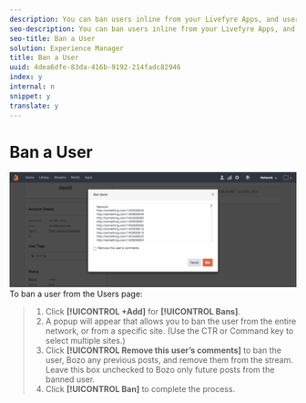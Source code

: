 ```yaml
---
description: You can ban users inline from your Livefyre Apps, and users logged in through Livefyre may be banned from Studio’s Library > App Content page.
seo-description: You can ban users inline from your Livefyre Apps, and users logged in through Livefyre may be banned from Studio’s Library > App Content page.
seo-title: Ban a User
solution: Experience Manager
title: Ban a User
uuid: 4dea6dfe-83da-416b-9192-214fadc82946
index: y
internal: n
snippet: y
translate: y
---
```


# Ban a User

 ![](assets/UsersBan2-1024x409.png) To ban a user from the Users page: 

>1. Click **[!UICONTROL  +Add]** for **[!UICONTROL  Bans]**.
>1. A popup will appear that allows you to ban the user from the entire network, or from a specific site. (Use the CTR or Command key to select multiple sites.)
>1. Click **[!UICONTROL  Remove this user’s comments]** to ban the user, Bozo any previous posts, and remove them from the stream. Leave this box unchecked to Bozo only future posts from the banned user.
>1. Click **[!UICONTROL  Ban]** to complete the process.
